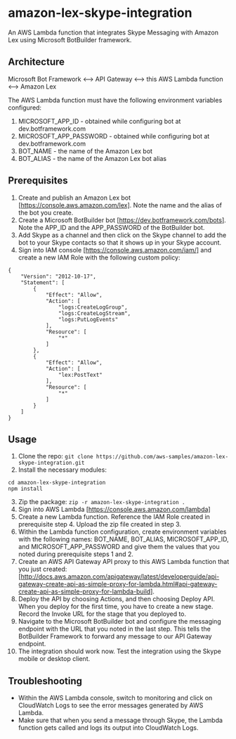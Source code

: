 # amazon-lex-skype-integration
An AWS Lambda function that integrates Skype Messaging with Amazon Lex using Microsoft BotBuilder framework.

## Architecture

Microsoft Bot Framework <--> API Gateway <--> this AWS Lambda function <--> Amazon Lex

The AWS Lambda function must have the following environment variables configured:
1. MICROSOFT_APP_ID - obtained while configuring bot at dev.botframework.com
2. MICROSOFT_APP_PASSWORD - obtained while configuring bot at dev.botframework.com
3. BOT_NAME - the name of the Amazon Lex bot
4. BOT_ALIAS - the name of the Amazon Lex bot alias

## Prerequisites

1. Create and publish an Amazon Lex bot [https://console.aws.amazon.com/lex]. Note the name and the alias of the bot you create.
2. Create a Microsoft BotBuilder bot [https://dev.botframework.com/bots]. Note the APP_ID and the APP_PASSWORD of the BotBuilder bot.
3. Add Skype as a channel and then click on the Skype channel to add the bot to your Skype contacts so that it shows up in your Skype account.
4. Sign into IAM console [https://console.aws.amazon.com/iam/] and create a new IAM Role with the following custom policy:
```
{
    "Version": "2012-10-17",
    "Statement": [
        {
            "Effect": "Allow",
            "Action": [
                "logs:CreateLogGroup",
                "logs:CreateLogStream",
                "logs:PutLogEvents"
            ],
            "Resource": [
                "*"
            ]
        },
	    {
            "Effect": "Allow",
            "Action": [
                "lex:PostText"
            ],
            "Resource": [
                "*"
            ]
        }
    ]
}
```

## Usage

1. Clone the repo: `git clone https://github.com/aws-samples/amazon-lex-skype-integration.git`
2. Install the necessary modules:
```
cd amazon-lex-skype-integration
npm install
```
3. Zip the package: `zip -r amazon-lex-skype-integration .`
4. Sign into AWS Lambda [https://console.aws.amazon.com/lambda]
5. Create a new Lambda function. Reference the IAM Role created in prerequisite step 4. Upload the zip file created in step 3.
6. Within the Lambda function configuration, create environment variables with the following names: BOT_NAME, BOT_ALIAS, MICROSOFT_APP_ID, and MICROSOFT_APP_PASSWORD and give them the values that you noted during prerequisite steps 1 and 2.
7. Create an AWS API Gateway API proxy to this AWS Lambda function that you just created: [http://docs.aws.amazon.com/apigateway/latest/developerguide/api-gateway-create-api-as-simple-proxy-for-lambda.html#api-gateway-create-api-as-simple-proxy-for-lambda-build].
8. Deploy the API by choosing Actions, and then choosing Deploy API. When you deploy for the first time, you have to create a new stage. Record the Invoke URL for the stage that you deployed to.
9. Navigate to the Microsoft BotBuilder bot and configure the messaging endpoint with the URL that you noted in the last step. This tells the BotBuilder Framework to forward any message to our API Gateway endpoint.
10. The integration should work now. Test the integration using the Skype mobile or desktop client.

## Troubleshooting

* Within the AWS Lambda console, switch to monitoring and click on CloudWatch Logs to see the error messages generated by AWS Lambda.
* Make sure that when you send a message through Skype, the Lambda function gets called and logs its output into CloudWatch Logs.
